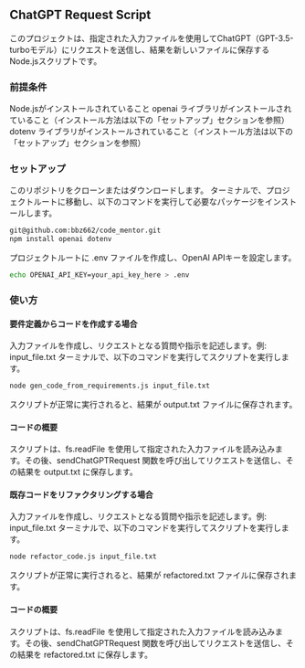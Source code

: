 ## ChatGPT Request Script
このプロジェクトは、指定された入力ファイルを使用してChatGPT（GPT-3.5-turboモデル）にリクエストを送信し、結果を新しいファイルに保存するNode.jsスクリプトです。

### 前提条件
Node.jsがインストールされていること
openai ライブラリがインストールされていること（インストール方法は以下の「セットアップ」セクションを参照）
dotenv ライブラリがインストールされていること（インストール方法は以下の「セットアップ」セクションを参照）

### セットアップ
このリポジトリをクローンまたはダウンロードします。
ターミナルで、プロジェクトルートに移動し、以下のコマンドを実行して必要なパッケージをインストールします。

```bash
git@github.com:bbz662/code_mentor.git
npm install openai dotenv
```

プロジェクトルートに .env ファイルを作成し、OpenAI APIキーを設定します。
```bash
echo OPENAI_API_KEY=your_api_key_here > .env
```

### 使い方

#### 要件定義からコードを作成する場合
入力ファイルを作成し、リクエストとなる質問や指示を記述します。例: input_file.txt
ターミナルで、以下のコマンドを実行してスクリプトを実行します。

```bash
node gen_code_from_requirements.js input_file.txt
```

スクリプトが正常に実行されると、結果が output.txt ファイルに保存されます。

#### コードの概要
スクリプトは、fs.readFile を使用して指定された入力ファイルを読み込みます。その後、sendChatGPTRequest 関数を呼び出してリクエストを送信し、その結果を output.txt に保存します。


#### 既存コードをリファクタリングする場合
入力ファイルを作成し、リクエストとなる質問や指示を記述します。例: input_file.txt
ターミナルで、以下のコマンドを実行してスクリプトを実行します。

```bash
node refactor_code.js input_file.txt
```

スクリプトが正常に実行されると、結果が refactored.txt ファイルに保存されます。

#### コードの概要
スクリプトは、fs.readFile を使用して指定された入力ファイルを読み込みます。その後、sendChatGPTRequest 関数を呼び出してリクエストを送信し、その結果を refactored.txt に保存します。
